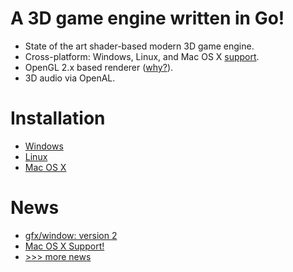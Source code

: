 # A 3D game engine written in Go!

* State of the art shader-based modern 3D game engine.
* Cross-platform: Windows, Linux, and Mac OS X [support](/doc/platform-support.html).
* OpenGL 2.x based renderer ([why?](/doc/faq.html#why-opengl-2)).
* 3D audio via OpenAL.

# Installation

* [Windows](/doc/install/windows.html)
* [Linux](/doc/install/linux.html)
* [Mac OS X](/doc/install/osx.html)

# News

* [gfx/window: version 2](/news/2014/gfx-window-version-2.html)
* [Mac OS X Support!](/news/2014/mac-osx-support.html)
* [>>> more news](/news/)
